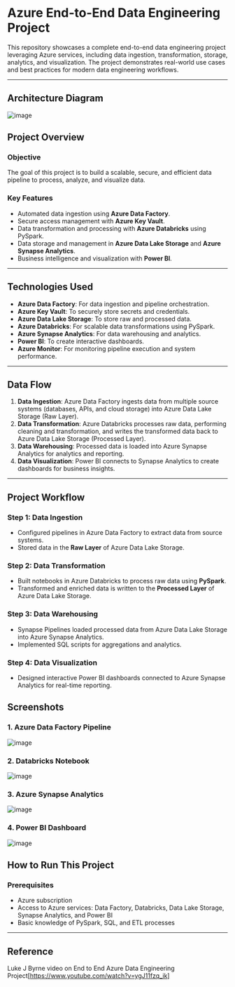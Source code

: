 # Azure End-to-End Data Engineering Project
This repository showcases a complete end-to-end data engineering project leveraging Azure services, including data ingestion, transformation, storage, analytics, and visualization. The project demonstrates real-world use cases and best practices for modern data engineering workflows.

---

## **Architecture Diagram**
![image](https://github.com/user-attachments/assets/d3cb6d8f-506b-4d94-8511-ed3db9334018)



## **Project Overview**
### **Objective**  
The goal of this project is to build a scalable, secure, and efficient data pipeline to process, analyze, and visualize data.

### **Key Features**
- Automated data ingestion using **Azure Data Factory**.
- Secure access management with **Azure Key Vault**.
- Data transformation and processing with **Azure Databricks** using PySpark.
- Data storage and management in **Azure Data Lake Storage** and **Azure Synapse Analytics**.
- Business intelligence and visualization with **Power BI**.

---

## **Technologies Used**
- **Azure Data Factory**: For data ingestion and pipeline orchestration.
- **Azure Key Vault**: To securely store secrets and credentials.
- **Azure Data Lake Storage**: To store raw and processed data.
- **Azure Databricks**: For scalable data transformations using PySpark.
- **Azure Synapse Analytics**: For data warehousing and analytics.
- **Power BI**: To create interactive dashboards.
- **Azure Monitor**: For monitoring pipeline execution and system performance.

---

## **Data Flow**
1. **Data Ingestion**: Azure Data Factory ingests data from multiple source systems (databases, APIs, and cloud storage) into Azure Data Lake Storage (Raw Layer).
2. **Data Transformation**: Azure Databricks processes raw data, performing cleaning and transformation, and writes the transformed data back to Azure Data Lake Storage (Processed Layer).
3. **Data Warehousing**: Processed data is loaded into Azure Synapse Analytics for analytics and reporting.
4. **Data Visualization**: Power BI connects to Synapse Analytics to create dashboards for business insights.

---

## **Project Workflow**
### **Step 1: Data Ingestion**
- Configured pipelines in Azure Data Factory to extract data from source systems.
- Stored data in the **Raw Layer** of Azure Data Lake Storage.

### **Step 2: Data Transformation**
- Built notebooks in Azure Databricks to process raw data using **PySpark**.
- Transformed and enriched data is written to the **Processed Layer** of Azure Data Lake Storage.

### **Step 3: Data Warehousing**
- Synapse Pipelines loaded processed data from Azure Data Lake Storage into Azure Synapse Analytics.
- Implemented SQL scripts for aggregations and analytics.

### **Step 4: Data Visualization**
- Designed interactive Power BI dashboards connected to Azure Synapse Analytics for real-time reporting.

## **Screenshots**
### 1. Azure Data Factory Pipeline
![image](https://github.com/user-attachments/assets/2c6ac973-865d-4df3-973d-2d6e532845fb)


### 2. Databricks Notebook
![image](https://github.com/user-attachments/assets/dbd9cb4f-8773-4385-a59f-b473d87060df)


### 3. Azure Synapse Analytics 
![image](https://github.com/user-attachments/assets/aa0a15df-6943-4f03-bb4c-4aec4e77c6a9)


### 4. Power BI Dashboard
![image](https://github.com/user-attachments/assets/e2c82b29-473c-4d83-a13c-158bfb7b3541)



## **How to Run This Project**
### **Prerequisites**
- Azure subscription
- Access to Azure services: Data Factory, Databricks, Data Lake Storage, Synapse Analytics, and Power BI
- Basic knowledge of PySpark, SQL, and ETL processes

---

## **Reference**
Luke J Byrne video on End to End Azure Data Engineering Project[https://www.youtube.com/watch?v=ygJ11fzq_ik] 
